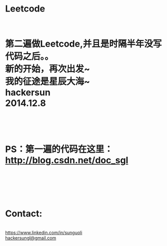 Leetcode
========
<br>第二遍做Leetcode,并且是时隔半年没写代码之后。。
<br>新的开始，再次出发~
<br>我的征途是星辰大海~
<br>
hackersun<br>
2014.12.8<br>
<br>
=========
<br>PS：第一遍的代码在这里：
<br>http://blog.csdn.net/doc_sgl
<br>
<br>
<br>
<br>
<br>Contact:
========
<br>https://www.linkedin.com/in/sunguoli
<br>hackersungl@gmail.com

